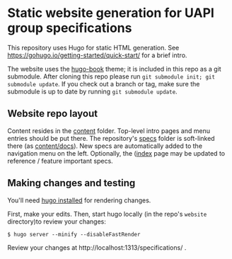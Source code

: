 # Static website generation for UAPI group specifications

This repository uses Hugo for static HTML generation.
See https://gohugo.io/getting-started/quick-start/ for a brief intro.

The website uses the [hugo-book](https://github.com/alex-shpak/hugo-book) theme; it is included in this repo as a git submodule.
After cloning this repo please run `git submodule init; git submodule update`.
If you check out a branch or tag, make sure the submodule is up to date by running `git submodule update`.

## Website repo layout

Content resides in the [content](content/) folder.
Top-level intro pages and menu entries should be put there.
The repository's [specs](../specs) folder is soft-linked there (as [content/docs](content/docs)).
New specs are automatically added to the navigation menu on the left.
Optionally, the ([index](content/_index.md) page may be updated to reference / feature important specs.

## Making changes and testing

You'll need [hugo installed](https://gohugo.io/getting-started/installing/) for rendering changes.

First, make your edits.
Then, start hugo locally (in the repo's `website` directory)to review your changes:

```shell
$ hugo server --minify --disableFastRender
```

Review your changes at http://localhost:1313/specifications/ .
